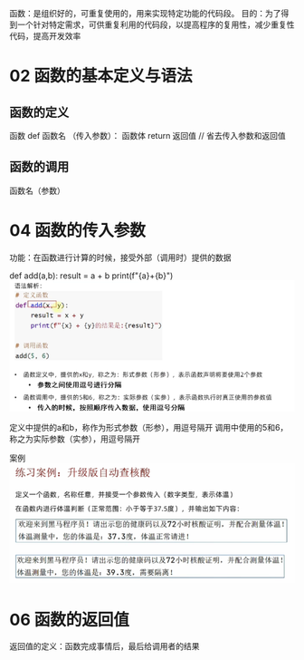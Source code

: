 

函数：是组织好的，可重复使用的，用来实现特定功能的代码段。
    目的：为了得到一个针对特定需求，可供重复利用的代码段，以提高程序的复用性，减少重复性代码，提高开发效率

# 02 函数的基本定义与语法
## 函数的定义
函数
def 函数名 （传入参数）：
    函数体
    return 返回值
// 省去传入参数和返回值


## 函数的调用
函数名（参数）


# 04 函数的传入参数
功能：在函数进行计算的时候，接受外部（调用时）提供的数据

def add(a,b):
    result = a + b
    print(f"{a}+{b}")
![img.png](img.png)

定义中提供的a和b，称作为形式参数（形参），用逗号隔开
调用中使用的5和6，称之为实际参数（实参），用逗号隔开

案例
![img_1.png](img_1.png)

# 06 函数的返回值
返回值的定义：函数完成事情后，最后给调用者的结果

